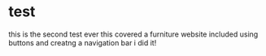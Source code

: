 # test
this is the second test ever
this covered a furniture website
included using buttons and creatng a navigation bar
i did it!
